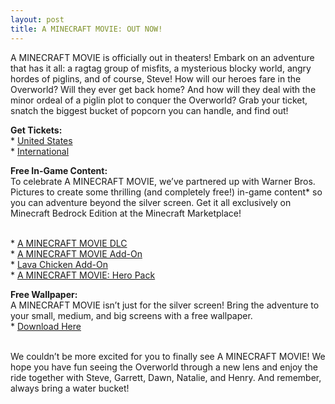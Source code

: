```yaml
---
layout: post
title: A MINECRAFT MOVIE: OUT NOW!
---
```


A MINECRAFT MOVIE is officially out in theaters! Embark on an adventure that has it all: a ragtag group of misfits, a mysterious blocky world, angry hordes of piglins, and of course, Steve! How will our heroes fare in the Overworld? Will they ever get back home? And how will they deal with the minor ordeal of a piglin plot to conquer the Overworld? Grab your ticket, snatch the biggest bucket of popcorn you can handle, and find out! <br>

**Get Tickets:**<br>
\* [United States](http://www.minecraft-movie.com/)<br>
\* [International](http://www.minecraft-movie.net/)<br>

**Free In-Game Content:**<br>
To celebrate A MINECRAFT MOVIE, we’ve partnered up with Warner Bros. Pictures to create some thrilling (and completely free!) in-game content* so you can adventure beyond the silver screen. Get it all exclusively on Minecraft Bedrock Edition at the Minecraft Marketplace!<br><br>

\* [A MINECRAFT MOVIE DLC](https://www.minecraft.net/en-us/marketplace/pdp?id=069b2db5-5164-48ba-afb2-e95d81aa763f)<br>
\* [A MINECRAFT MOVIE Add-On](https://www.minecraft.net/en-us/marketplace/pdp?id=6ac55b36-b539-4f49-a0ee-89cc2c60cfb7)<br>
\* [Lava Chicken Add-On](https://www.minecraft.net/marketplace/pdp?id=b8294b31-2d62-4823-a13e-52d5ea6e6ef4)<br>
\* [A MINECRAFT MOVIE: Hero Pack](https://www.minecraft.net/en-us/marketplace/pdp?id=89967d0c-b75a-4ff8-a603-4683aca4713a)<br>

**Free Wallpaper:**<br>
A MINECRAFT MOVIE isn’t just for the silver screen! Bring the adventure to your small, medium, and big screens with a free wallpaper.<br>
\* [Download Here](https://www.minecraft.net/en-us/minecraft-movie#wallpapers)<br><br>

We couldn’t be more excited for you to finally see A MINECRAFT MOVIE! We hope you have fun seeing the Overworld through a new lens and enjoy the ride together with Steve, Garrett, Dawn, Natalie, and Henry. And remember, always bring a water bucket!